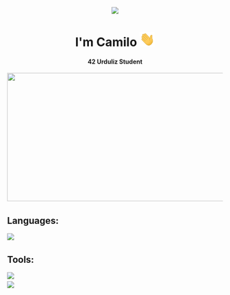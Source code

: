 <div id="header" align="center">
  <img src="https://media.giphy.com/media/M9gbBd9nbDrOTu1Mqx/giphy.gif" width="100"/>
</div>
<h1 align="center">I'm Camilo <img width="35" src="https://github.com/1999AZZAR/1999AZZAR/blob/main/resources/img/waving.gif"></h1>
<h4 align="center">42 Urduliz Student</h4>
</div>

<div align="center">
  <img src="" width="600" height="300"/>
</div>

## Languages:
<img src="https://skillicons.dev/icons?i=c,java,html,css,javascript">

## Tools:
<img src="https://skillicons.dev/icons?i=github,vscode,react">

<div>
  <a href=""> <img align="center" src="https://github-readme-stats.vercel.app/api/top-langs/?username=jcamil097&layout=compact&theme=blue-green"/> </a>
</div>
